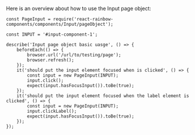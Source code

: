 Here is an overview about how to use the Input page object:

    const PageInput = require('react-rainbow-components/components/Input/pageObject');

    const INPUT = '#input-component-1';

    describe('Input page object basic uasge', () => {
        beforeEach(() => {
            browser.url('/url/to/testing/page');
            browser.refresh();
        });
        it('should put the input element focused when is clicked', () => {
            const input = new PageInput(INPUT);
            input.click();
            expect(input.hasFocusInput()).toBe(true);
        });
        it('should put the input element focused when the label element is clicked', () => {
            const input = new PageInput(INPUT);
            input.clickLabel();
            expect(input.hasFocusInput()).toBe(true);
        });
    });
